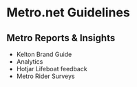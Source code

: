 # Metro.net Guidelines
## Metro Reports & Insights 
- Kelton Brand Guide
- Analytics
- Hotjar Lifeboat feedback
- Metro Rider Surveys